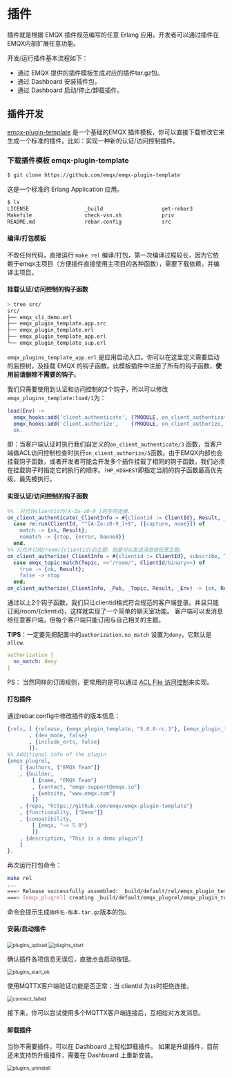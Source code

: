 # 插件

  插件就是根据 EMQX 插件规范编写的任意 Erlang 应用。开发者可以通过插件在EMQX内部扩展任意功能。

  开发/运行插件基本流程如下：

  - 通过 EMQX 提供的插件模板生成对应的插件tar.gz包。
  - 通过 Dashboard 安装插件包，
  - 通过 Dashboard 启动/停止/卸载插件。

## 插件开发

  [emqx-plugin-template](https://github.com/emqx/emqx-plugin-template) 是一个基础的EMQX 插件模板，你可以直接下载修改它来生成一个标准的插件。比如：实现一种新的认证/访问控制插件。

### 下载插件模板 emqx-plugin-template

  ```sh
  $ git clone https://github.com/emqx/emqx-plugin-template
  ```

  这是一个标准的 Erlang Application 应用。

  ```sh
  $ ls
  LICENSE                  _build                   get-rebar3
  Makefile                 check-vsn.sh             priv
  README.md                rebar.config             src
  ```

#### 编译/打包模板

  不改任何代码，直接运行 `make rel` 编译/打包，第一次编译过程较长，因为它依赖于emqx主项目（方便插件直接使用主项目的各种函数），需要下载依赖，并编译主项目。

#### 挂载认证/访问控制的钩子函数

  ```sh
  > tree src/
  src/
  ├── emqx_cli_demo.erl
  ├── emqx_plugin_template.app.src
  ├── emqx_plugin_template.erl
  ├── emqx_plugin_template_app.erl
  └── emqx_plugin_template_sup.erl
  ```

  `emqx_plugins_template_app.erl`  是应用启动入口。你可以在这里定义需要启动的监控树，及挂载 EMQX 的钩子函数。此模板插件中注册了所有的钩子函数，**使用前请删除不需要的钩子**。

  我们只需要使用到认证和访问控制的2个钩子，所以可以修改`emqx_plugins_template:load/1`为：

  ```erlang
  load(Env) ->
    emqx_hooks:add('client.authenticate', {?MODULE, on_client_authenticate, [Env]}, ?HP_HIGHEST),
    emqx_hooks:add('client.authorize',    {?MODULE, on_client_authorize, [Env]}, ?HP_HIGHEST),
    ok.
  ```

  即：当客户端认证时执行我们自定义的`on_client_authenticate/3` 函数，当客户端做ACL访问控制检查时执行`on_client_authorize/5`函数。由于EMQX内部也会挂载钩子函数，或者开发者可能会开发多个插件挂载了相同的钩子函数，我们必须在挂载钩子时指定它的执行的顺序。`?HP_HIGHEST`即指定当前的钩子函数最高优先级，最先被执行。

#### 实现认证/访问控制的钩子函数

  ```erlang
  %%  只允许clientid为[A-Za-z0-9_]的字符连接。
  on_client_authenticate(_ClientInfo = #{clientid := ClientId}, Result, _Env) ->
    case re:run(ClientId, "^[A-Za-z0-9_]+$", [{capture, none}]) of
      match -> {ok, Result};
      nomatch -> {stop, {error, banned}}
    end.
  %% 只允许订阅/room/{clientid}的主题，但是可以发送消息给任意主题。
  on_client_authorize(_ClientInfo = #{clientid := ClientId}, subscribe, Topic, Result, _Env) ->
    case emqx_topic:match(Topic, <<"/room/", ClientId/binary>>) of
      true -> {ok, Result};
      false -> stop
    end;
  on_client_authorize(_ClientInfo, _Pub, _Topic, Result, _Env) -> {ok, Result}.
  ```

  通过以上2个钩子函数，我们只让clientid格式符合规范的客户端登录。并且只能订阅/room/{clientid}，这样就实现了一个简单的聊天室功能。
  客户端可以发消息给任意客户端，但每个客户端只能订阅与自己相关的主题。

  **TIPS**：一定要先把配置中的`authorization.no_match` 设置为`deny`，它默认是`allow`.

  ```yaml
  authorization {
    no_match: deny
  }
  ```

  PS： 当然同样的订阅规则，更常用的是可以通过 [ACL File 访问控制](../modules/internal_acl.md)来实现。

#### 打包插件

  通过rebar.config中修改插件的版本信息：
  ```erlang
  {relx, [ {release, {emqx_plugin_template, "5.0.0-rc.3"}, [emqx_plugin_template, map_sets]}
         , {dev_mode, false}
         , {include_erts, false}
         ]}.
  %% Additional info of the plugin
  {emqx_plugrel,
      [ {authors, ["EMQX Team"]}
      , {builder,
          [ {name, "EMQX Team"}
          , {contact, "emqx-support@emqx.io"}
          , {website, "www.emqx.com"}
          ]}
      , {repo, "https://github.com/emqx/emqx-plugin-template"}
      , {functionality, ["Demo"]}
      , {compatibility,
          [ {emqx, "~> 5.0"}
          ]}
      , {description, "This is a demo plugin"}
      ]
  }.
  ```

  再次运行打包命令：

  ```sh
  make rel
  ...
  ===> Release successfully assembled: _build/default/rel/emqx_plugin_template
  ===> [emqx_plugrel] creating _build/default/emqx_plugrel/emqx_plugin_template-5.0.0-rc.3.tar.gz
  ```

  命令会提示生成`插件名-版本.tar.gz`版本的包。

#### 安装/启动插件

  <img src="../assets/plugins_upload.png" alt="plugins_upload" style="zoom:80%;" />

  

  <img src="../assets/plugins_start.png" alt="plugins_start" style="zoom:80%;" />

  确认插件各项信息无误后，直接点击启动按钮。


  <img src="../assets/plugins_start_ok.png" alt="plugins_start_ok" style="zoom:80%;" />


使用MQTTX客户端验证功能是否正常：当 clientId 为`1$`时拒绝连接。

<img src="../assets/connect_failed.png" alt="connect_failed" style="zoom:80%;" />

接下来，你可以尝试使用多个MQTTX客户端连接后，互相给对方发消息。

#### 卸载插件

当你不需要插件，可以在 Dashboard 上轻松卸载插件。
如果是升级插件，目前还未支持热升级插件，需要在 Dashboard 上重新安装。

<img src="../assets/plugins_uninstall.png" alt="plugins_uninstall" style="zoom:80%;" />

